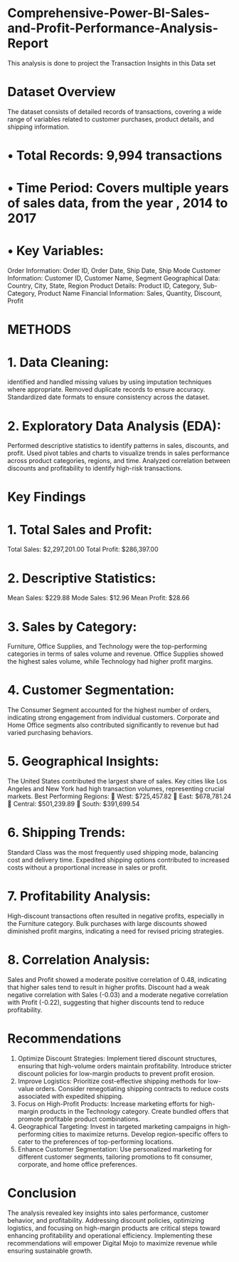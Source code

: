 # Comprehensive-Power-BI-Sales-and-Profit-Performance-Analysis-Report
This analysis is done to project the Transaction Insights in this Data set
# Dataset Overview
The dataset consists of detailed records of transactions, covering a wide range of variables related to customer purchases, product details, and shipping information.

# •	Total Records: 9,994 transactions
# •	Time Period: Covers multiple years of sales data, from the year , 2014 to 2017
# •	Key Variables:
Order Information: Order ID, Order Date, Ship Date, Ship Mode
Customer Information: Customer ID, Customer Name, Segment
Geographical Data: Country, City, State, Region
Product Details: Product ID, Category, Sub-Category, Product Name
Financial Information: Sales, Quantity, Discount, Profit

# METHODS
# 1.	Data Cleaning:
identified and handled missing values by using imputation techniques where appropriate.
Removed duplicate records to ensure accuracy.
Standardized date formats to ensure consistency across the dataset.
# 2.	Exploratory Data Analysis (EDA):
Performed descriptive statistics to identify patterns in sales, discounts, and profit.
Used pivot tables and charts to visualize trends in sales performance across product categories, regions, and time.
Analyzed correlation between discounts and profitability to identify high-risk transactions.

# Key Findings
# 1.	Total Sales and Profit:
Total Sales: $2,297,201.00
Total Profit: $286,397.00

# 2.	Descriptive Statistics:
Mean Sales: $229.88
Mode Sales: $12.96
Mean Profit: $28.66

# 3.	Sales by Category:
Furniture, Office Supplies, and Technology were the top-performing categories in terms of sales volume and revenue.
Office Supplies showed the highest sales volume, while Technology had higher profit margins.

# 4.	Customer Segmentation:
The Consumer Segment accounted for the highest number of orders, indicating strong engagement from individual customers.
Corporate and Home Office segments also contributed significantly to revenue but had varied purchasing behaviors.

# 5.	Geographical Insights:
The United States contributed the largest share of sales.
Key cities like Los Angeles and New York had high transaction volumes, representing crucial markets.
Best Performing Regions:
	West: $725,457.82
	East: $678,781.24
	Central: $501,239.89
	South: $391,699.54

# 6.	Shipping Trends:
Standard Class was the most frequently used shipping mode, balancing cost and delivery time.
Expedited shipping options contributed to increased costs without a proportional increase in sales or profit.
# 7.	Profitability Analysis:
High-discount transactions often resulted in negative profits, especially in the Furniture category.
Bulk purchases with large discounts showed diminished profit margins, indicating a need for revised pricing strategies.
# 8.	Correlation Analysis:
Sales and Profit showed a moderate positive correlation of 0.48, indicating that higher sales tend to result in higher profits.
Discount had a weak negative correlation with Sales (-0.03) and a moderate negative correlation with Profit (-0.22), suggesting that higher discounts tend to reduce profitability.


# Recommendations
1.	Optimize Discount Strategies:
Implement tiered discount structures, ensuring that high-volume orders maintain profitability.
Introduce stricter discount policies for low-margin products to prevent profit erosion.
2.	Improve Logistics:
Prioritize cost-effective shipping methods for low-value orders.
Consider renegotiating shipping contracts to reduce costs associated with expedited shipping.
3.	Focus on High-Profit Products:
Increase marketing efforts for high-margin products in the Technology category.
Create bundled offers that promote profitable product combinations.
4.	Geographical Targeting:
Invest in targeted marketing campaigns in high-performing cities to maximize returns.
Develop region-specific offers to cater to the preferences of top-performing locations.
5.	Enhance Customer Segmentation:
Use personalized marketing for different customer segments, tailoring promotions to fit consumer, corporate, and home office preferences.

# Conclusion
The analysis revealed key insights into sales performance, customer behavior, and profitability. Addressing discount policies, optimizing logistics, and focusing on high-margin products are critical steps toward enhancing profitability and operational efficiency. Implementing these recommendations will empower Digital Mojo to maximize revenue while ensuring sustainable growth.





